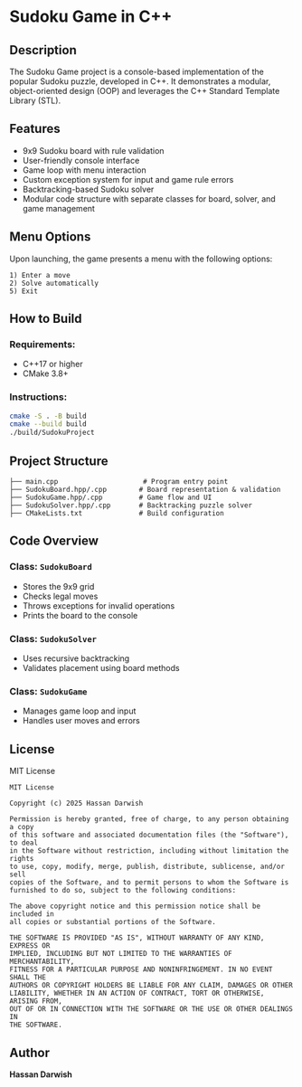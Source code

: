 # Sudoku Game in C++

## Description

The Sudoku Game project is a console-based implementation of the popular Sudoku puzzle, developed in C++. It demonstrates a modular, object-oriented design (OOP) and leverages the C++ Standard Template Library (STL). 

## Features

* 9x9 Sudoku board with rule validation
* User-friendly console interface
* Game loop with menu interaction
* Custom exception system for input and game rule errors
* Backtracking-based Sudoku solver
* Modular code structure with separate classes for board, solver, and game management

## Menu Options

Upon launching, the game presents a menu with the following options:

```
1) Enter a move
2) Solve automatically
5) Exit
```

## How to Build

### Requirements:

* C++17 or higher
* CMake 3.8+

### Instructions:

```bash
cmake -S . -B build
cmake --build build
./build/SudokuProject
```

## Project Structure

```
├── main.cpp                     # Program entry point
├── SudokuBoard.hpp/.cpp        # Board representation & validation
├── SudokuGame.hpp/.cpp         # Game flow and UI
├── SudokuSolver.hpp/.cpp       # Backtracking puzzle solver
├── CMakeLists.txt              # Build configuration
```

## Code Overview

### Class: `SudokuBoard`

* Stores the 9x9 grid
* Checks legal moves
* Throws exceptions for invalid operations
* Prints the board to the console

### Class: `SudokuSolver`

* Uses recursive backtracking
* Validates placement using board methods

### Class: `SudokuGame`

* Manages game loop and input
* Handles user moves and errors

## License

MIT License

```
MIT License

Copyright (c) 2025 Hassan Darwish

Permission is hereby granted, free of charge, to any person obtaining a copy
of this software and associated documentation files (the "Software"), to deal
in the Software without restriction, including without limitation the rights
to use, copy, modify, merge, publish, distribute, sublicense, and/or sell
copies of the Software, and to permit persons to whom the Software is
furnished to do so, subject to the following conditions:

The above copyright notice and this permission notice shall be included in
all copies or substantial portions of the Software.

THE SOFTWARE IS PROVIDED "AS IS", WITHOUT WARRANTY OF ANY KIND, EXPRESS OR
IMPLIED, INCLUDING BUT NOT LIMITED TO THE WARRANTIES OF MERCHANTABILITY,
FITNESS FOR A PARTICULAR PURPOSE AND NONINFRINGEMENT. IN NO EVENT SHALL THE
AUTHORS OR COPYRIGHT HOLDERS BE LIABLE FOR ANY CLAIM, DAMAGES OR OTHER
LIABILITY, WHETHER IN AN ACTION OF CONTRACT, TORT OR OTHERWISE, ARISING FROM,
OUT OF OR IN CONNECTION WITH THE SOFTWARE OR THE USE OR OTHER DEALINGS IN
THE SOFTWARE.
```

## Author

**Hassan Darwish**
